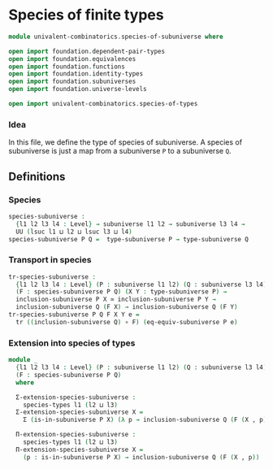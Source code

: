#  Species of finite types

```agda
module univalent-combinatorics.species-of-subuniverse where

open import foundation.dependent-pair-types
open import foundation.equivalences
open import foundation.functions
open import foundation.identity-types
open import foundation.subuniverses
open import foundation.universe-levels

open import univalent-combinatorics.species-of-types

```

### Idea

In this file, we define the type of species of subuniverse. A species of subuniverse is just a map from a subuniverse `P` to a subuniverse `Q`.

## Definitions

### Species

```agda
species-subuniverse :
  {l1 l2 l3 l4 : Level} → subuniverse l1 l2 → subuniverse l3 l4 →
  UU (lsuc l1 ⊔ l2 ⊔ lsuc l3 ⊔ l4)
species-subuniverse P Q =  type-subuniverse P → type-subuniverse Q
```

### Transport in species

```agda
tr-species-subuniverse :
  {l1 l2 l3 l4 : Level} (P : subuniverse l1 l2) (Q : subuniverse l3 l4) →
  (F : species-subuniverse P Q) (X Y : type-subuniverse P) →
  inclusion-subuniverse P X ≃ inclusion-subuniverse P Y →
  inclusion-subuniverse Q (F X) → inclusion-subuniverse Q (F Y)
tr-species-subuniverse P Q F X Y e =
  tr ((inclusion-subuniverse Q) ∘ F) (eq-equiv-subuniverse P e)
```

### Extension into species of types

```agda
module _
  {l1 l2 l3 l4 : Level} (P : subuniverse l1 l2) (Q : subuniverse l3 l4)
  (F : species-subuniverse P Q)
  where

  Σ-extension-species-subuniverse :
    species-types l1 (l2 ⊔ l3)
  Σ-extension-species-subuniverse X =
    Σ (is-in-subuniverse P X) (λ p → inclusion-subuniverse Q (F (X , p)))

  Π-extension-species-subuniverse :
    species-types l1 (l2 ⊔ l3)
  Π-extension-species-subuniverse X =
    (p : is-in-subuniverse P X) → inclusion-subuniverse Q (F (X , p))
```
